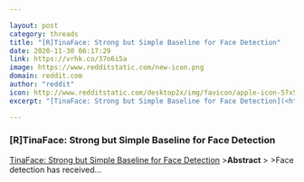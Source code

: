 ```yaml
---

layout: post
category: threads
title: "[R]TinaFace: Strong but Simple Baseline for Face Detection"
date: 2020-11-30 06:17:29
link: https://vrhk.co/37o6i5a
image: https://www.redditstatic.com/new-icon.png
domain: reddit.com
author: "reddit"
icon: http://www.redditstatic.com/desktop2x/img/favicon/apple-icon-57x57.png
excerpt: "[TinaFace: Strong but Simple Baseline for Face Detection](<https://arxiv.org/abs/2011.13183>) &gt;**Abstract** &gt; &gt;Face detection has received..."

---
```


### [R]TinaFace: Strong but Simple Baseline for Face Detection

[TinaFace: Strong but Simple Baseline for Face Detection](<https://arxiv.org/abs/2011.13183>) &gt;**Abstract** &gt; &gt;Face detection has received...